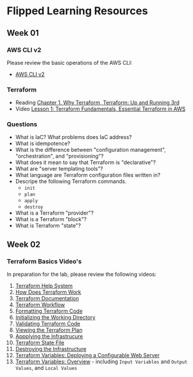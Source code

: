# Flipped Learning Resources
## Week 01
### AWS CLI v2

Please review the basic operations of the AWS CLI:

- [AWS CLI v2](https://docs.aws.amazon.com/cli/latest/userguide/cli-chap-welcome.html)

### Terraform

- Reading
  [Chapter 1. Why Terraform, Terraform: Up and Running 3rd](https://learning.oreilly.com/library/view/terraform-up-and/9781098116736/ch01.html)
- Video
  [Lesson 1: Terraform Fundamentals, Essential Terraform in AWS](https://learning.oreilly.com/course/essential-terraform-in/9780138312244/)

### Questions

- What is IaC? What problems does IaC address?
- What is idempotence?
- What is the difference between "configuration management", "orchestration",
  and "provisioning"?
- What does it mean to say that Terraform is "declarative"?
- What are "server templating tools"?
- What language are Terraform configuration files written in?
- Descripe the following Terraform commands.
  - `init`
  - `plan`
  - `apply`
  - `destroy`
- What is a Terraform "provider"?
- What is a Terraform "block"?
- What is Terraform "state"?

## Week 02

### Terraform Basics Video's

In preparation for the lab, please review the following videos:

1. [Terraform Help System](https://learning.oreilly.com/videos/essential-terraform-in/9780138312244/9780138312244-ETA1_01_01_05/)
1. [How Does Terraform Work](https://learning.oreilly.com/videos/essential-terraform-in/9780138312244/9780138312244-ETA1_01_01_05/)
1. [Terraform Documentation](https://learning.oreilly.com/videos/essential-terraform-in/9780138312244/9780138312244-ETA1_01_01_06/)
1. [Terraform Workflow](https://learning.oreilly.com/videos/essential-terraform-in/9780138312244/9780138312244-ETA1_01_01_07/)
1. [Formatting Terraform Code](https://learning.oreilly.com/videos/essential-terraform-in/9780138312244/9780138312244-ETA1_01_02_03/)
1. [Initializing the Working Directory](https://learning.oreilly.com/videos/essential-terraform-in/9780138312244/9780138312244-ETA1_01_02_04/)
1. [Validating Terraform Code](https://learning.oreilly.com/videos/essential-terraform-in/9780138312244/9780138312244-ETA1_01_02_05/)
1. [Viewing the Terraform Plan](https://learning.oreilly.com/videos/essential-terraform-in/9780138312244/9780138312244-ETA1_01_02_06/)
1. [Appplying the Infrastrucure](https://learning.oreilly.com/videos/essential-terraform-in/9780138312244/9780138312244-ETA1_01_02_07/)
1. [Terraform State File](https://learning.oreilly.com/videos/essential-terraform-in/9780138312244/9780138312244-ETA1_01_02_08/)
1. [Destroying the Infrastructure](https://learning.oreilly.com/videos/essential-terraform-in/9780138312244/9780138312244-ETA1_01_02_08/)
1. [Terraform Variables: Deploying a Configurable Web Server](https://learning.oreilly.com/library/view/terraform-up-and/9781098116736/ch02.html#idm46165915172384)
1. [Terraform Variables: Overview](https://developer.hashicorp.com/terraform/language/values) - including `Input Variables` and `Output Values`, and `Local Values`


